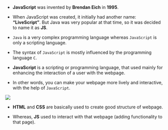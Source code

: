 - **JavaScript** was invented by **Brendan Eich** in **1995**.

- When JavaScript was created, it initially had another name: **“LiveScript”**. But Java was very popular at that time, so it was decided to name it as **JS**.

- `Java` is a very complex programming language whereas `JavaScript` is only a scripting language.

- The syntax of `JavaScript` is mostly influenced by the programming language `C`.

- **JavaScript** is a scripting or programming language, that used mainly for enhancing the interaction of a user with the webpage.

- In other words, you can make your webpage more lively and interactive, with the help of `JavaScript`.

 ![](https://www.guru99.com/images/JavaScript/javascript1_1.png)

- **HTML** and **CSS** are basically used to create good structure of webpage.

- Whereas, **JS** used to interact with that webpage (adding functionality to that page).